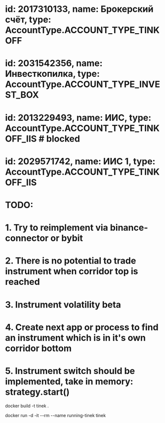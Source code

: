 
# id: 2017310133, name: Брокерский счёт, type: AccountType.ACCOUNT_TYPE_TINKOFF
# id: 2031542356, name: Инвесткопилка, type: AccountType.ACCOUNT_TYPE_INVEST_BOX
# id: 2013229493, name: ИИС, type: AccountType.ACCOUNT_TYPE_TINKOFF_IIS # blocked
# id: 2029571742, name: ИИС 1, type: AccountType.ACCOUNT_TYPE_TINKOFF_IIS

# TODO:
# 1. Try to reimplement via binance-connector or bybit
# 2. There is no potential to trade instrument when corridor top is reached 
# 3. Instrument volatility beta
# 4. Create next app or process to find an instrument which is in it's own corridor bottom
# 5. Instrument switch should be implemented, take in memory: strategy.start()
docker build -t tinek .

docker run -d -it --rm --name running-tinek tinek

